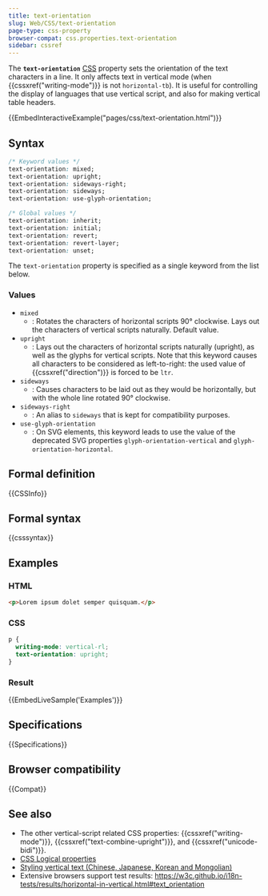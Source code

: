 ```yaml
---
title: text-orientation
slug: Web/CSS/text-orientation
page-type: css-property
browser-compat: css.properties.text-orientation
sidebar: cssref
---
```



The **`text-orientation`** [CSS](/en-US/docs/Web/CSS) property sets the orientation of the text characters in a line. It only affects text in vertical mode (when {{cssxref("writing-mode")}} is not `horizontal-tb`). It is useful for controlling the display of languages that use vertical script, and also for making vertical table headers.

{{EmbedInteractiveExample("pages/css/text-orientation.html")}}

## Syntax

```css
/* Keyword values */
text-orientation: mixed;
text-orientation: upright;
text-orientation: sideways-right;
text-orientation: sideways;
text-orientation: use-glyph-orientation;

/* Global values */
text-orientation: inherit;
text-orientation: initial;
text-orientation: revert;
text-orientation: revert-layer;
text-orientation: unset;
```

The `text-orientation` property is specified as a single keyword from the list below.

### Values

- `mixed`
  - : Rotates the characters of horizontal scripts 90° clockwise. Lays out the characters of vertical scripts naturally. Default value.
- `upright`
  - : Lays out the characters of horizontal scripts naturally (upright), as well as the glyphs for vertical scripts. Note that this keyword causes all characters to be considered as left-to-right: the used value of {{cssxref("direction")}} is forced to be `ltr`.
- `sideways`
  - : Causes characters to be laid out as they would be horizontally, but with the whole line rotated 90° clockwise.
- `sideways-right`
  - : An alias to `sideways` that is kept for compatibility purposes.
- `use-glyph-orientation`
  - : On SVG elements, this keyword leads to use the value of the deprecated SVG properties `glyph-orientation-vertical` and `glyph-orientation-horizontal`.

## Formal definition

{{CSSInfo}}

## Formal syntax

{{csssyntax}}

## Examples

### HTML

```html
<p>Lorem ipsum dolet semper quisquam.</p>
```

### CSS

```css
p {
  writing-mode: vertical-rl;
  text-orientation: upright;
}
```

### Result

{{EmbedLiveSample('Examples')}}

## Specifications

{{Specifications}}

## Browser compatibility

{{Compat}}

## See also

- The other vertical-script related CSS properties: {{cssxref("writing-mode")}}, {{cssxref("text-combine-upright")}}, and {{cssxref("unicode-bidi")}}.
- [CSS Logical properties](/en-US/docs/Web/CSS/CSS_logical_properties_and_values)
- [Styling vertical text (Chinese, Japanese, Korean and Mongolian)](https://www.w3.org/International/articles/vertical-text/)
- Extensive browsers support test results: <https://w3c.github.io/i18n-tests/results/horizontal-in-vertical.html#text_orientation>
